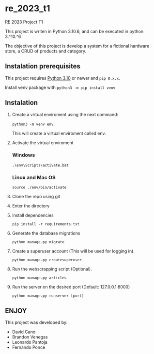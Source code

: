 # re_2023_t1
RE 2023 Project T1

This project is writen in Python 3.10.6, and can be executed in python 3.^10.^6

The objective of this project is develop a system for a fictional hardware store, a CRUD of products and category.
## Instalation prerequisites
This project requires [Python 3.10](https://www.python.org/) or newer and `pip 8.x.x`.

Install venv package with `python3 -m pip install venv`
## Instalation

1. Create a virtual enviroment using the next command:

    `python3 -m venv env`.
    
    This will create a virtual enviroment called env.

2. Activate the virtual enviroment 
    ### Windows 
    `.\env\Scripts\activate.bat`

    ### Linux and Mac OS
    `source ./env/bin/activate`
3. Clone the repo using git
4. Enter the directory
5. Install dependencies

    `pip install -r requirements.txt`
6. Generate the database migrations

    `python manage.py migrate`

7. Create a superuser account (This will be used for logging in).

    `python manage.py createsuperuser`
8. Run the webscrapping script (Optional).

    `python manage.py articles`
9. Run the server on the desired port (Default: 127.0.0.1:8000)

    `python manage.py runserver [port]`
## ENJOY
This project was developed by:
- David Cano
- Brandon Venegas
- Leonardo Pantoja
- Fernando Ponce
